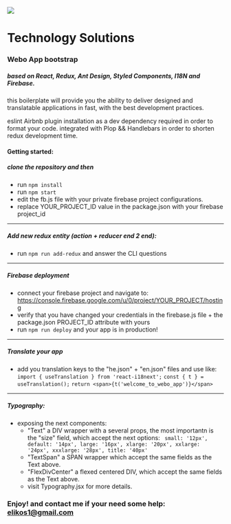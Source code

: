 ![](https://webo-tech.com/wp-content/uploads/2020/02/webo-logo.png)
# Technology Solutions

### Webo App bootstrap
##### based on React, Redux, Ant Design, Styled Components, I18N and Firebase.

this boilerplate will provide you the ability to deliver designed and translatable applications in fast, with the best development practices.

eslint Airbnb plugin installation as a dev dependency required in order to format your code.
integrated with Plop && Handlebars in order to shorten redux development time.
#### Getting started:
##### clone the repository and then
* run `npm install` 
* run `npm start` 
* edit the fb.js file with your private firebase project configurations.
* replace YOUR_PROJECT_ID value in the package.json with your firebase project_id

------------


##### Add new redux entity (action + reducer end 2 end):
* run `npm run add-redux` and answer the CLI questions

------------


##### Firebase deployment
* connect your firebase project and navigate to: https://console.firebase.google.com/u/0/project/YOUR_PROJECT/hosting
* verify that you have changed your credentials in the firebase.js file + the package.json PROJECT_ID attribute with yours
* run `npm run deploy` and your app is in production!

------------


##### Translate your app
* add you translation keys to the "he.json" + "en.json" files and use like:
 	`import { useTranslation } from 'react-i18next';`
        `const { t } = useTranslation();`
        `return <span>{t('welcome_to_webo_app')}</span>`

------------



##### Typography: 
* exposing the next components:
	-  "Text" a DIV wrapper with a several props, the most importantn is the "size" field, which accept the next options:
	 ` small: '12px',
  default: '14px',
  large: '16px',
  xlarge: '20px',
  xxlarge: '24px',
  xxxlarge: '28px',
  title: '40px'`
	- "TextSpan" a SPAN wrapper which accept the same fields as the Text above.
	- "FlexDivCenter" a flexed centered DIV, which accept the same fields as the Text above.
	- visit Typography.jsx for more details.

### Enjoy! and contact me if your need some help: elikos1@gmail.com
